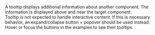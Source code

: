A tooltip displays additional information about another component.
The information is displayed above and near the target component.
<br />
Tooltip is not expected to handle interactive content.
If this is necessary behavior, an expand/collapse button + popover should be used instead.
<br />
Hover or focus the buttons in the examples to see their tooltips.

